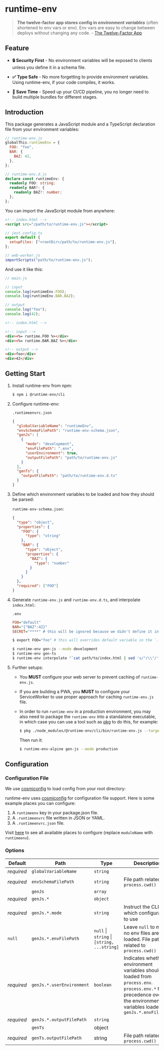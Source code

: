 # runtime-env

> **The twelve-factor app stores config in _environment variables_** (often shortened to env vars or env). Env vars are easy to change between deploys without changing any code. - [The Twelve-Factor App](https://12factor.net/config)

## Feature

- **🔒 Security First** - No environment variables will be exposed to clients unless you define it in a schema file.

- **✅ Type Safe** - No more forgetting to provide environment variables. Using runtime-env, if your code compiles, it works.

- **🚀 Save Time** - Speed up your CI/CD pipeline, you no longer need to build multiple bundles for different stages.

## Introduction

This package generates a JavaScript module and a TypeScript declaration file from your environment variables:

```js
// runtime-env.js
globalThis.runtimeEnv = {
  FOO: "foo",
  BAR: {
    BAZ: 42,
  },
};
```

```ts
// runtime-env.d.js
declare const runtimeEnv: {
  readonly FOO: string;
  readonly BAR?: {
    readonly BAZ?: number;
  };
};
```

You can import the JavaScript module from anywhere:

```html
<!-- index.html -->
<script src="/path/to/runtime-env.js"></script>
```

```js
// jest.config.ts
export default {
  setupFiles: ["<rootDir>/path/to/runtime-env.js"],
};
```

```js
// web-worker.js
importScripts("path/to/runtime-env.js");
```

And use it like this:

```ts
// main.js

// input
console.log(runtimeEnv.FOO);
console.log(runtimeEnv.BAR.BAZ);

// output
console.log("foo");
console.log(42);
```

```html
<!-- index.html -->

<!-- input -->
<div><%= runtime.FOO %></div>
<div><%= runtime.BAR.BAZ %></div>

<!-- output -->
<div>foo</div>
<div>42</div>
```

## Getting Start

1. Install runtime-env from npm:

   ```sh
   $ npm i @runtime-env/cli
   ```

1. Configure runtime-env:

   `.runtimeenvrc.json`

   ```json
   {
     "globalVariableName": "runtimeEnv",
     "envSchemaFilePath": "runtime-env-schema.json",
     "genJs": [
       {
         "mode": "development",
         "envFilePath": ".env",
         "userEnvironment": true,
         "outputFilePath": "path/to/runtime-env.js"
       }
     ],
     "genTs": {
       "outputFilePath": "path/to/runtime-env.d.ts"
     }
   }
   ```

1. Define which environment variables to be loaded and how they should be parsed:

   `runtime-env-schema.json`:

   ```json
   {
     "type": "object",
     "properties": {
       "FOO": {
         "type": "string"
       },
       "BAR": {
         "type": "object",
         "properties": {
           "BAZ": {
             "type": "number"
           }
         }
       }
     },
     "required": ["FOO"]
   }
   ```

1. Generate `runtime-env.js` and `runtime-env.d.ts`, and interpolate `index.html`:

   `.env`

   ```ini
   FOO="default"
   BAR="{"BAZ":42}"
   SECRET="****" # this will be ignored because we didn't define it in the schema above
   ```

   ```sh
   $ export FOO="foo" # this will overrides default variable in the `.env` file
   ```

   ```sh
   $ runtime-env gen-js --mode development
   $ runtime-env gen-ts
   $ runtime-env interpolate "`cat path/to/index.html | sed 's/"/\\"/'`" > path/to/index.html
   ```

1. Further setups:

   - You **MUST** configure your web server to prevent caching of `runtime-env.js`.

   - If you are building a PWA, you **MUST** to configure your ServiceWorker to use proper approach for caching `runtime-env.js` file.

   - In order to run `runtime-env` in a production environment, you may also need to package the `runtime-env` into a standalone executable, in which case you can use a tool such as [pkg](https://npmjs.com/pkg) to do this, for example:

     ```sh
     $ pkg ./node_modules/@runtime-env/cli/bin/runtime-env.js --target node18-alpine-x64 --output runtime-env-alpine
     ```

     Then run it:

     ```sh
     $ runtime-env-alpine gen-js --mode production
     ```

## Configuration

### Configuration File

We use [cosmiconfig](https://www.npmjs.com/package/cosmiconfig#searchplaces) to load config from your root directory:

runtime-env uses [cosmiconfig](https://www.npmjs.com/package/cosmiconfig) for configuration file support. Here is some example places you can configure:

1. A `runtimeenv` key in your package.json file.
1. A `.runtimeenvrc` file written in JSON or YAML.
1. A `.runtimeenvrc.json` file.

Visit [here](https://www.npmjs.com/package/cosmiconfig#searchplaces) to see all available places to configure (replace `moduleName` with `runtimeenv`).

### Options

| Default    | Path                      | Type                                        | Description                                                                                                                                                                   |
| ---------- | ------------------------- | ------------------------------------------- | ----------------------------------------------------------------------------------------------------------------------------------------------------------------------------- |
| _required_ | `globalVariableName`      | `string`                                    |                                                                                                                                                                               |
| _required_ | `envSchemaFilePath`       | `string`                                    | File path related to `process.cwd()`                                                                                                                                          |
|            | `genJs`                   | `array`                                     |                                                                                                                                                                               |
| _required_ | `genJs.*`                 | `object`                                    |                                                                                                                                                                               |
| _required_ | `genJs.*.mode`            | `string`                                    | Instruct the CLI which configuration to use                                                                                                                                   |
| `null`     | `genJs.*.envFilePath`     | `null` \| `string` \| `[string, ...string]` | Leave `null` to mean no env files are loaded. File path related to `process.cwd()`                                                                                            |
| _required_ | `genJs.*.userEnvironment` | `boolean`                                   | Indicates whether environment variables should be loaded from `process.env`. `process.env.*` takes precedence over the environment variables loaded via `genJs.*.envFilePath` |
| _required_ | `genJs.*.outputFilePath`  | `string`                                    |                                                                                                                                                                               |
|            | `genTs`                   | object                                      |                                                                                                                                                                               |
| _required_ | `genTs.outputFilePath`    | string                                      | File path related to `process.cwd()`                                                                                                                                          |
